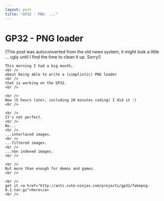 ```yaml
---
layout: post
title: "GP32 - PNG  ..."
---
```

<h1>GP32 - PNG loader</h1>
(This post was autoconverted from the old news system,
it might look a little ... ugly until I find the time
to clean it up.
Sorry!)

    This morning I had a big mouth,
    <br />
    about being able to write a (simplistic) PNG loader
    <br />
    that is working on the GP32.
    <br />
    
    <br />
    Now (5 hours later, including 20 minutes coding) I did it :)
    <br />
    
    <br />
    It's not perfect.
    <br />
    No...
    <br />
    ...interlaced images.
    <br />
    ...filtered images.
    <br />
    ...non indexed images.
    <br />
    
    <br />
    But more than enough for demos and games.
    <br />
    
    <br />
    get it <a href="http://anti.cute-ninjas.com/projects/gp32/fakepng-0.1.tar.gz">here</a>
    <br />

